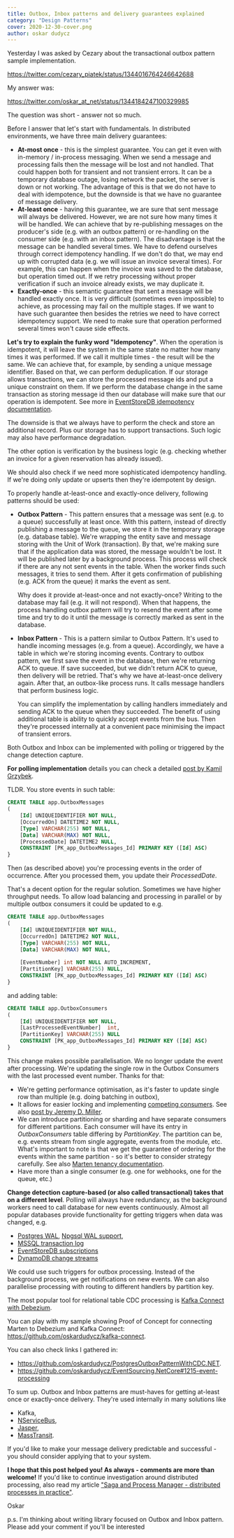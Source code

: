 ```yaml
---
title: Outbox, Inbox patterns and delivery guarantees explained
category: "Design Patterns"
cover: 2020-12-30-cover.png
author: oskar dudycz
---
```


Yesterday I was asked by Cezary about the transactional outbox pattern sample implementation.

https://twitter.com/cezary_piatek/status/1344016764246642688

My answer was:

https://twitter.com/oskar_at_net/status/1344184247100329985

The question was short - answer not so much. 

Before I answer that let's start with fundamentals. In distributed environments, we have three main delivery guarantees:
- **At-most once** - this is the simplest guarantee. You can get it even with in-memory / in-process messaging. When we send a message and processing fails then the message will be lost and not handled. That could happen both for transient and not transient errors. It can be a temporary database outage, losing network the packet, the server is down or not working.  The advantage of this is that we do not have to deal with idempotence, but the downside is that we have no guarantee of message delivery.
- **At-least once** - having this guarantee, we are sure that sent message will always be delivered. However, we are not sure how many times it will be handled. We can achieve that by re-publishing messages on the producer's side (e.g. with an outbox pattern) or re-handling on the consumer side (e.g. with an inbox pattern). The disadvantage is that the message can be handled several times. We have to defend ourselves through correct idempotency handling. If we don't do that, we may end up with corrupted data (e.g. we will issue an invoice several times). For example, this can happen when the invoice was saved to the database, but operation timed out. If we retry processing without proper verification if such an invoice already exists, we may duplicate it.
- **Exactly-once** - this semantic guarantee that sent a message will be handled exactly once. It is very difficult (sometimes even impossible) to achieve, as processing may fail on the multiple stages. If we want to have such guarantee then besides the retries we need to have correct idempotency support. We need to make sure that operation performed several times won't cause side effects.

**Let's try to explain the funky word "Idempotency"**. When the operation is idempotent, it will leave the system in the same state no matter how many times it was performed. If we call it multiple times - the result will be the same. We can achieve that, for example, by sending a unique message identifier. Based on that, we can perform deduplication. If our storage allows transactions, we can store the processed message ids and put a unique constraint on them. If we perform the database change in the same transaction as storing message id then our database will make sure that our operation is idempotent. See more in [EventStoreDB idempotency documentation](https://developers.eventstore.com/clients/dotnet/20.10/appending/optimistic-concurrency-and-idempotence.html#optimistic-concurrency-and-idempotence).

The downside is that we always have to perform the check and store an additional record. Plus our storage has to support transactions. Such logic may also have performance degradation.

The other option is verification by the business logic (e.g. checking whether an invoice for a given reservation has already issued).

We should also check if we need more sophisticated idempotency handling. If we're doing only update or upserts then they're idempotent by design.

To properly handle at-least-once and exactly-once delivery, following patterns should be used:

- **Outbox Pattern** - This pattern ensures that a message was sent (e.g. to a queue) successfully at least once. With this pattern, instead of directly publishing a message to the queue, we store it in the temporary storage (e.g. database table). We're wrapping the entity save and message storing with the Unit of Work (transaction). By that, we're making sure that if the application data was stored, the message wouldn't be lost. It will be published later by a background process. This process will check if there are any not sent events in the table. When the worker finds such messages, it tries to send them. After it gets confirmation of publishing (e.g. ACK from the queue) it marks the event as sent. 
    
    Why does it provide at-least-once and not exactly-once? Writing to the database may fail (e.g. it will not respond). When that happens, the process handling outbox pattern will try to resend the event after some time and try to do it until the message is correctly marked as sent in the database. 
- **Inbox Pattern** - This is a pattern similar to Outbox Pattern. It's used to handle incoming messages (e.g. from a queue). Accordingly, we have a table in which we're storing incoming events. Contrary to outbox pattern, we first save the event in the database, then we're returning ACK to queue. If save succeeded, but we didn't return ACK to queue, then delivery will be retried. That's why we have at-least-once delivery again. After that, an outbox-like process runs. It calls message handlers that perform business logic. 
    
    You can simplify the implementation by calling handlers immediately and sending ACK to the queue when they succeeded. The benefit of using additional table is ability to quickly accept events from the bus. Then they're processed internally at a convenient pace minimising the impact of transient errors.

Both Outbox and Inbox can be implemented with polling or triggered by the change detection capture.

**For polling implementation** details you can check a detailed [post by Kamil Grzybek](http://www.kamilgrzybek.com/design/the-outbox-pattern/). 

TLDR. You store events in such table:

```sql
CREATE TABLE app.OutboxMessages
(
	[Id] UNIQUEIDENTIFIER NOT NULL,
	[OccurredOn] DATETIME2 NOT NULL,
	[Type] VARCHAR(255) NOT NULL,
	[Data] VARCHAR(MAX) NOT NULL,
	[ProcessedDate] DATETIME2 NULL,
	CONSTRAINT [PK_app_OutboxMessages_Id] PRIMARY KEY ([Id] ASC)
}
```

Then (as described above) you're processing events in the order of occurrence. After you processed them, you update their *ProcessedDate*.

That's a decent option for the regular solution. Sometimes we have higher throughput needs. To allow load balancing and processing in parallel or by multiple outbox consumers it could be updated to e.g.

```sql
CREATE TABLE app.OutboxMessages
(
	[Id] UNIQUEIDENTIFIER NOT NULL,
	[OccurredOn] DATETIME2 NOT NULL,
	[Type] VARCHAR(255) NOT NULL,
	[Data] VARCHAR(MAX) NOT NULL,
	
    [EventNumber] int NOT NULL AUTO_INCREMENT,
    [PartitionKey] VARCHAR(255) NULL,
	CONSTRAINT [PK_app_OutboxMessages_Id] PRIMARY KEY ([Id] ASC)
}
```
and adding table:

```sql
CREATE TABLE app.OutboxConsumers
(
	[Id] UNIQUEIDENTIFIER NOT NULL,
	[LastProcessedEventNumber]  int,
	[PartitionKey] VARCHAR(255) NULL
	CONSTRAINT [PK_app_OutboxMessages_Id] PRIMARY KEY ([Id] ASC)
}
```

This change makes possible parallelisation. We no longer update the event after processing. We're updating the single row in the Outbox Consumers with the last processed event number.  Thanks for that:
- We're getting performance optimisation, as it's faster to update single row than multiple (e.g. doing batching in outbox),
- It allows for easier locking and implementing [competing consumers](https://docs.microsoft.com/en-us/azure/architecture/patterns/competing-consumers). See also [post by Jeremy D. Miller](https://jeremydmiller.com/2020/05/05/using-postgresql-advisory-locks-for-leader-election/).
- We can introduce partitioning or sharding and have separate consumers for different partitions. Each consumer will have its entry in *OutboxConsumers* table differing by *PartitionKey*. The partition can be, e.g. events stream from single aggregate, events from the module, etc. What's important to note is that we get the guarantee of ordering for the events within the same partition - so it's better to consider strategy carefully. See also [Marten tenancy documentation](https://martendb.io/documentation/documents/tenancy/).
- Have more than a single consumer (e.g. one for webhooks, one for the queue, etc.)

**Change detection capture-based (or also called transactional) takes that on a different level**. Polling will always have redundancy, as the background workers need to call database for new events continuously. Almost all popular databases provide functionality for getting triggers when data was changed, e.g.
- [Postgres WAL](https://www.postgresql.org/docs/9.0/wal-intro.html), [Npgsql WAL support](http://www.npgsql.org/doc/replication.html), 
- [MSSQL transaction log](https://docs.microsoft.com/en-us/sql/relational-databases/logs/the-transaction-log-sql-server?view=sql-server-ver15)
- [EventStoreDB subscriptions](https://developers.eventstore.com/clients/grpc/subscribing-to-streams/)
- [DynamoDB change streams](https://docs.aws.amazon.com/amazondynamodb/latest/developerguide/Streams.html)

We could use such triggers for outbox processing. Instead of the background process, we get notifications on new events. We can also parallelise processing with routing to different handlers by partition key.

The most popular tool for relational table CDC processing is [Kafka Connect with Debezium](https://debezium.io/blog/2019/02/19/reliable-microservices-data-exchange-with-the-outbox-pattern/).

You can play with my sample showing Proof of Concept for connecting Marten to Debezium and Kafka Connect: 
https://github.com/oskardudycz/kafka-connect.

You can also check links I gathered in: 
- https://github.com/oskardudycz/PostgresOutboxPatternWithCDC.NET.
- https://github.com/oskardudycz/EventSourcing.NetCore#1215-event-processing

To sum up. Outbox and Inbox patterns are must-haves for getting at-least once or exactly-once delivery. They're used internally in many solutions like 
- Kafka, 
- [NServiceBus](https://docs.particular.net/nservicebus/outbox/), 
- [Jasper](https://jasperfx.github.io/documentation/durability/), 
- [MassTransit](https://masstransit-project.com/articles/outbox.html). 

If you'd like to make your message delivery predictable and successful - you should consider applying that to your system.

**I hope that this post helped you! As always - comments are more than welcome!** If you'd like to continue investigation around distributed processing, also read my article ["Saga and Process Manager - distributed processes in practice"](/pl/saga_process_manager_distributed_transactions/).

Oskar

p.s. I'm thinking about writing library focused on Outbox and Inbox pattern. Please add your comment if you'll be interested
